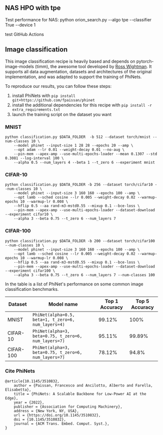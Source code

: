 ## NAS HPO with tpe 
Test performance for NAS:
python orion_search.py --algo tpe --classifier True --device 1


test GitHub Actions
## Image classification

This image classification recipe is heavily based and depends on pytorch-image-models (timm), the awesome tool developed by [Ross Wightman](https://github.com/rwightman).
It supports all data augmentation, datasets and architectures of the original implementation, and was adapted to support the training of PhiNets.

To reproduce our results, you can follow these steps:

1. install PhiNets with `pip install git+https://github.com/fpaissan/phinet`
2. install the additional dependencies for this recipe with `pip install -r extra_requirements.txt`
2. launch the training script on the dataset you want 

### MNIST
```
python classification.py $DATA_FOLDER  -b 512 --dataset torch/mnist --num-classes 10 \
	--model phinet --input-size 1 28 28 --epochs 20 --amp \
	--opt adam --lr 0.01 --weight-decay 0.01 --no-aug \
	--pin-mem --apex-amp --use-multi-epochs-loader --mean 0.1307 --std 0.3081 --log-interval 100 \
	--alpha 0.5 --num_layers 4 --beta 1 --t_zero 6 --experiment mnist
```

### CIFAR-10
```
python classification.py $DATA_FOLDER -b 256 --dataset torch/cifar10 --num-classes 10 \
	--model phinet --input-size 3 160 160 --epochs 100 --amp \
	--opt lamb --sched cosine --lr 0.005 --weight-decay 0.02 --warmup-epochs 10 --warmup-lr 0.008 \
	--hflip 0.5 --aa rand-m3-mstd0.55 --mixup 0.1 --bce-loss \
	--pin-mem --apex-amp --use-multi-epochs-loader --dataset-download --experiment cifar10 \
	--alpha 3 --beta 0.75 --t_zero 6 --num_layers 7
```

### CIFAR-100
```
python classification.py $DATA_FOLDER -b 200 --dataset torch/cifar100 --num-classes 10 \
	--model phinet --input-size 3 160 160 --epochs 100 --amp \
	--opt lamb --sched cosine --lr 0.005 --weight-decay 0.02 --warmup-epochs 10 --warmup-lr 0.008 \
	--hflip 0.5 --aa rand-m3-mstd0.55 --mixup 0.1 --bce-loss \
	--pin-mem --apex-amp --use-multi-epochs-loader --dataset-download --experiment cifar100 \
	--alpha 3 --beta 0.75 --t_zero 6 --num_layers 7 --num-classes 100
```

In the table is a list of PhiNet's performance on some common image classification benchmarks.

| Dataset | Model name         | Top 1 Accuracy  | Top 5 Accuracy |
| -------- | ------------------ |---------------- | -------------- |
| MNIST | `PhiNet(alpha=0.5, beta=1, t_zero=6, num_layers=4)`   |     99.12%         |      100%       |
| CIFAR-10 | `PhiNet(alpha=3, beta=0.75, t_zero=6, num_layers=7)`   |     95.11%         |      99.89%       |
| CIFAR-100 | `PhiNet(alpha=3, beta=0.75, t_zero=6, num_layers=7)`   |     78.12%         |      94.8%       |

### Cite PhiNets
```
@article{10.1145/3510832,
	author = {Paissan, Francesco and Ancilotto, Alberto and Farella, Elisabetta},
	title = {PhiNets: A Scalable Backbone for Low-Power AI at the Edge},
	year = {2022},
	publisher = {Association for Computing Machinery},
	address = {New York, NY, USA},
	url = {https://doi.org/10.1145/3510832},
	doi = {10.1145/3510832},
	journal = {ACM Trans. Embed. Comput. Syst.},
}
```
